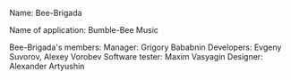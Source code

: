 Name: Bee-Brigada

Name of application: Bumble-Bee Music

Bee-Brigada's members: 
Manager: Grigory Bababnin 
Developers: Evgeny Suvorov, Alexey Vorobev 
Software tester: Maxim Vasyagin 
Designer: Alexander Artyushin
